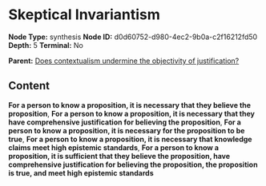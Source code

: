 # Skeptical Invariantism

**Node Type:** synthesis
**Node ID:** d0d60752-d980-4ec2-9b0a-c2f16212fd50
**Depth:** 5
**Terminal:** No

**Parent:** [Does contextualism undermine the objectivity of justification?](does-contextualism-undermine-the-objectivity-of-justification-antithesis-265f5e38-6455-49dd-a277-047f5e603e7d.md)

## Content

**For a person to know a proposition, it is necessary that they believe the proposition**, **For a person to know a proposition, it is necessary that they have comprehensive justification for believing the proposition**, **For a person to know a proposition, it is necessary for the proposition to be true**, **For a person to know a proposition, it is necessary that knowledge claims meet high epistemic standards**, **For a person to know a proposition, it is sufficient that they believe the proposition, have comprehensive justification for believing the proposition, the proposition is true, and meet high epistemic standards**
